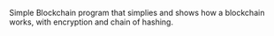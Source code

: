 Simple Blockchain program that simplies and shows how a blockchain works, with encryption and chain of hashing.

